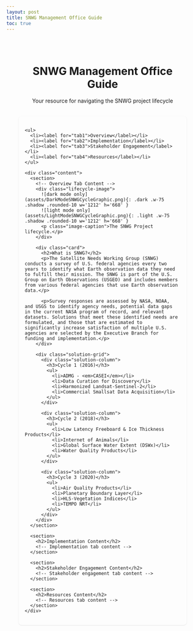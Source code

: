 ```yaml
---
layout: post
title: SNWG Management Office Guide
toc: true
---
```


<div class="guide-container">
  <h1 class="text-center">SNWG Management Office Guide</h1>
  <p class="text-center subtitle">Your resource for navigating the SNWG project lifecycle</p>

  <div class="tabs">
    <input type="radio" id="tab1" name="tab-control" checked>
    <input type="radio" id="tab2" name="tab-control">
    <input type="radio" id="tab3" name="tab-control">
    <input type="radio" id="tab4" name="tab-control">
    
    <ul>
      <li><label for="tab1">Overview</label></li>
      <li><label for="tab2">Implementation</label></li>
      <li><label for="tab3">Stakeholder Engagement</label></li>
      <li><label for="tab4">Resources</label></li>
    </ul>
    
    <div class="content">
      <section>
        <!-- Overview Tab Content -->
        <div class="lifecycle-image">
          ![dark mode only](assets/DarkModeSNWGCycleGraphic.png){: .dark .w-75 .shadow .rounded-10 w='1212' h='668' }
          ![light mode only](assets/LightModeSNWGCycleGraphic.png){: .light .w-75 .shadow .rounded-10 w='1212' h='668' }
          <p class="image-caption">The SNWG Project lifecycle.</p>
        </div>

        <div class="card">
          <h2>What is SNWG?</h2>
          <p>The Satellite Needs Working Group (SNWG) conducts a survey of U.S. federal agencies every two years to identify what Earth observation data they need to fulfill their mission. The SNWG is part of the U.S. Group on Earth Observations (USGEO) and includes members from various federal agencies that use Earth observation data.</p>
          
          <p>Survey responses are assessed by NASA, NOAA, and USGS to identify agency needs, potential data gaps in the current NASA program of record, and relevant datasets. Solutions that meet these identified needs are formulated, and those that are estimated to significantly increase satisfaction of multiple U.S. agencies are selected by the Executive Branch for funding and implementation.</p>
        </div>

        <div class="solution-grid">
          <div class="solution-column">
            <h3>Cycle 1 (2016)</h3>
            <ul>
              <li>ADMG - <em>CASEI</em></li>
              <li>Data Curation for Discovery</li>
              <li>Harmonized Landsat-Sentinel-2</li>
              <li>Commercial Smallsat Data Acquisition</li>
            </ul>
          </div>
          
          <div class="solution-column">
            <h3>Cycle 2 (2018)</h3>
            <ul>
              <li>Low Latency Freeboard & Ice Thickness Products</li>
              <li>Internet of Animals</li>
              <li>Global Surface Water Extent (DSWx)</li>
              <li>Water Quality Products</li>
            </ul>
          </div>
          
          <div class="solution-column">
            <h3>Cycle 3 (2020)</h3>
            <ul>
              <li>Air Quality Products</li>
              <li>Planetary Boundary Layer</li>
              <li>HLS-Vegetation Indices</li>
              <li>TEMPO NRT</li>
            </ul>
          </div>
        </div>
      </section>

      <section>
        <h2>Implementation Content</h2>
        <!-- Implementation tab content -->
      </section>

      <section>
        <h2>Stakeholder Engagement Content</h2>
        <!-- Stakeholder engagement tab content -->
      </section>

      <section>
        <h2>Resources Content</h2>
        <!-- Resources tab content -->
      </section>
    </div>
  </div>
</div>

<style>
.guide-container {
  max-width: 1200px;
  margin: 0 auto;
  padding: 2rem;
}

.text-center {
  text-align: center;
}

.subtitle {
  margin-bottom: 2rem;
  color: var(--text-muted);
}

.tabs {
  margin: 2rem 0;
  background: var(--card-bg);
  padding: 1rem;
  border-radius: 8px;
  box-shadow: 0 1px 3px rgba(0,0,0,0.1);
}

.tabs input[type="radio"] {
  display: none;
}

.tabs ul {
  list-style-type: none;
  padding-left: 0;
  display: flex;
  border-bottom: 1px solid var(--border-color);
  margin-bottom: 1rem;
}

.tabs ul li {
  flex: 1;
  text-align: center;
}

.tabs ul li label {
  display: block;
  padding: 1rem;
  cursor: pointer;
  transition: all 0.3s ease;
}

.tabs ul li label:hover {
  color: var(--link-color);
}

.lifecycle-image {
  text-align: center;
  margin: 2rem 0;
}

.image-caption {
  text-align: center;
  color: var(--text-muted);
  font-style: italic;
  margin-top: 0.5rem;
}

.solution-grid {
  display: grid;
  grid-template-columns: repeat(auto-fit, minmax(250px, 1fr));
  gap: 1.5rem;
  margin: 2rem 0;
}

.solution-column {
  background: var(--card-bg);
  padding: 1.5rem;
  border-radius: 8px;
  border: 1px solid var(--border-color);
}

.solution-column h3 {
  margin-top: 0;
  padding-bottom: 0.5rem;
  border-bottom: 2px solid var(--border-color);
}

.solution-column ul {
  list-style: none;
  padding-left: 0;
}

.solution-column li {
  margin: 0.8rem 0;
  padding-left: 1.2rem;
  position: relative;
}

.solution-column li:before {
  content: "•";
  position: absolute;
  left: 0;
  color: var(--link-color);
}

.tabs .content section {
  display: none;
  animation: fadeIn 0.5s ease;
}

@keyframes fadeIn {
  from { opacity: 0; }
  to { opacity: 1; }
}

#tab1:checked ~ .content section:nth-of-type(1),
#tab2:checked ~ .content section:nth-of-type(2),
#tab3:checked ~ .content section:nth-of-type(3),
#tab4:checked ~ .content section:nth-of-type(4) {
  display: block;
}

#tab1:checked ~ ul li:nth-of-type(1) label,
#tab2:checked ~ ul li:nth-of-type(2) label,
#tab3:checked ~ ul li:nth-of-type(3) label,
#tab4:checked ~ ul li:nth-of-type(4) label {
  color: var(--link-color);
  border-bottom: 2px solid var(--link-color);
}

.card {
  background: var(--card-bg);
  border: 1px solid var(--border-color);
  border-radius: 8px;
  padding: 1.5rem;
  margin-bottom: 1.5rem;
}

.card h2 {
  margin-top: 0;
  margin-bottom: 1rem;
  color: var(--heading-color);
}

.card p {
  margin-bottom: 1rem;
  line-height: 1.6;
}
</style>